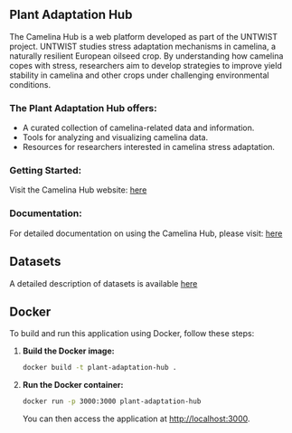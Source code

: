 ## Plant Adaptation Hub
The Camelina Hub is a web platform developed as part of the UNTWIST project.
UNTWIST studies stress adaptation mechanisms in camelina, a naturally resilient European oilseed crop. By understanding how camelina copes with stress, researchers aim to develop strategies to improve yield stability in camelina and other crops under challenging environmental conditions.

### The Plant Adaptation Hub offers:
- A curated collection of camelina-related data and information.
- Tools for analyzing and visualizing camelina data.
- Resources for researchers interested in camelina stress adaptation.

### Getting Started:
Visit the Camelina Hub website: [here](https://www.camelina-hub.org)

### Documentation:

For detailed documentation on using the Camelina Hub, please visit: [here](https://usadellab.github.io/plant-adaptation-hub-documentation/)



## Datasets 

 A detailed description of datasets is available [here](https://usadellab.github.io/plant-adaptation-hub-documentation/datasets)

## Docker

To build and run this application using Docker, follow these steps:

1.  **Build the Docker image:**

    ```bash
    docker build -t plant-adaptation-hub .
    ```

2.  **Run the Docker container:**

    ```bash
    docker run -p 3000:3000 plant-adaptation-hub
    ```

    You can then access the application at [http://localhost:3000](http://localhost:3000).